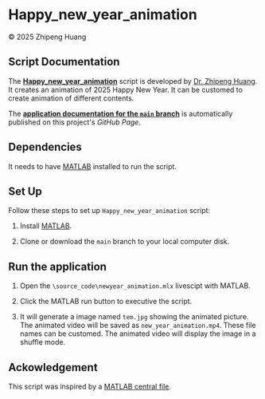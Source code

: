 # Happy_new_year_animation
&copy; 2025 Zhipeng Huang

## Script Documentation

The [**Happy_new_year_animation**](https://github.com/alancfel/Happy_new_year_animation) script is developed by [Dr. Zhipeng Huang](https://zhipeng-huang.netlify.app/). It creates an animation of 2025 Happy New Year. It can be customed to create animation of different contents.

The [**application documentation for the `main` branch**](https://github.com/alancfel/Happy_new_year_animation) is automatically published on this project's *GitHub Page*. 


## Dependencies

It needs to have [MATLAB](https://www.mathworks.com/products/matlab.html) installed to run the script. 

## Set Up

Follow these steps to set up `Happy_new_year_animation` script:

1. Install [MATLAB](https://www.mathworks.com/products/matlab.html).

2. Clone or download the `main` branch to your local computer disk.


## Run the application

1. Open the `\source_code\newyear_animation.mlx` livescipt with MATLAB.

2. Click the MATLAB run button to executive the script.

3. It will generate a image named `tem.jpg` showing the animated picture. The animated video will be saved as `new_year_animation.mp4`. These file names can be customed. The animated video will display the image in a shuffle mode.

## Ackowledgement

This script was inspired by a [MATLAB central file](https://www.mathworks.com/matlabcentral/fileexchange/104125-happy-new-year-and-best-wishes).
